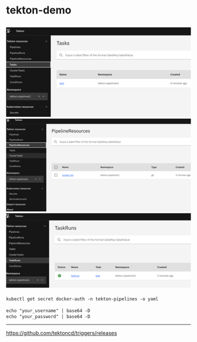 # tekton-demo
![](img/1.png)
![](img/2.png)
![](img/3.png)
---
```
kubectl get secret docker-auth -n tekton-pipelines -o yaml

echo "your_username" | base64 -D
echo "your_password" | base64 -D
```
---
https://github.com/tektoncd/triggers/releases
